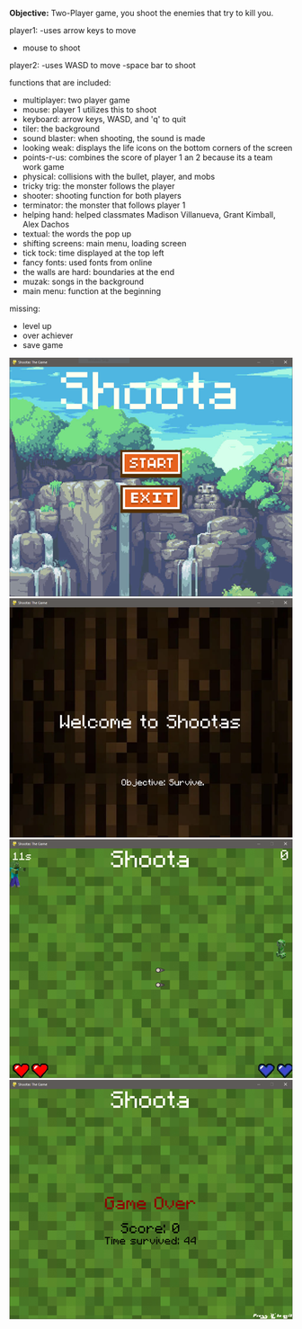 **Objective:** 
Two-Player game, you shoot the enemies that try to kill you. 

player1:
-uses arrow keys to move
- mouse to shoot 

player2:
-uses WASD to move 
-space bar to shoot 

functions that are included:
- multiplayer: two player game 
- mouse: player 1 utilizes this to shoot
- keyboard: arrow keys, WASD, and 'q' to quit
- tiler: the background 
- sound blaster: when shooting, the sound is made 
- looking weak: displays the life icons on the bottom corners of the screen
- points-r-us: combines the score of player 1 an 2 because its a team work game 
- physical: collisions with the bullet, player, and mobs 
- tricky trig: the monster follows the player
- shooter: shooting function for both players
- terminator: the monster that follows player 1
- helping hand: helped classmates Madison Villanueva, Grant Kimball, Alex Dachos
- textual: the words the pop up
- shifting screens: main menu, loading screen
- tick tock: time displayed at the top left  
- fancy fonts: used fonts from online 
- the walls are hard: boundaries at the end 
- muzak: songs in the background
- main menu: function at the beginning

missing:
- level up
- over achiever
- save game

![img.png](img.png)
![img_1.png](img_1.png)
![img_2.png](img_2.png)
![img_3.png](img_3.png)